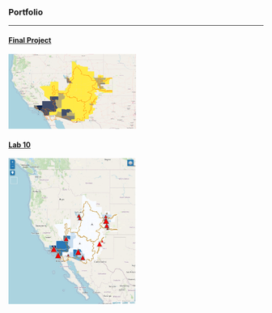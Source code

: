 ### Portfolio
---

#### [Final Project](../finalproj/index.md) <br/>
<img src="../images/thumbnail.png" width = "50%" height = "50%"/>


#### [Lab 10](../LAB10/webapp.html) <br/>
<img src="../images/lab 10 thumb.jpg" width = "50%" height = "50%"/>
